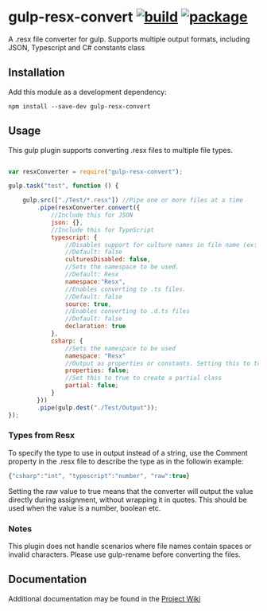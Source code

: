 ﻿[package-url]:   https://npmjs.org/package/gulp-resx-convert
[package-image]: https://badge.fury.io/js/gulp-resx-convert.svg
[build-url]:     https://sintari.visualstudio.com/ES.FX
[build-image]:   https://sintari.visualstudio.com/_apis/public/build/definitions/34e057ec-f09f-4d30-92f4-5895eeaa3f74/12/badge
[wiki-url]:      https://github.com/EmberStack/ES.FX.JS.Gulp.Resx/wiki

# gulp-resx-convert [![build][build-image]][build-url] [![package][package-image]][package-url]
A .resx file converter for gulp. Supports multiple output formats, including JSON, Typescript and C# constants class


## Installation
Add this module as a development dependency:
```shell
npm install --save-dev gulp-resx-convert
```


## Usage
This gulp plugin supports converting .resx files to multiple file types.

```javascript

var resxConverter = require("gulp-resx-convert");

gulp.task("test", function () {

    gulp.src(["./Test/*.resx"]) //Pipe one or more files at a time
        .pipe(resxConverter.convert({
            //Include this for JSON
            json: {},
            //Include this for TypeScript
            typescript: {
                //Disables support for culture names in file name (ex: File.en-US.resx or File.en.resx).
                //Default: false
                culturesDisabled: false,
                //Sets the namespace to be used.
                //Default: Resx
                namespace:"Resx",
                //Enables converting to .ts files.
                //Default: false
                source: true,
                //Enables converting to .d.ts files
                //Default: false
                declaration: true
            },
			csharp: {
				//Sets the namespace to be used
				namespace: "Resx"
				//Output as properties or constants. Setting this to true will use properties
				properties: false;
				//Set this to true to create a partial class
				partial: false;
			}
        }))
        .pipe(gulp.dest("./Test/Output"));
});
```


### Types from Resx
To specify the type to use in output instead of a string, use the Comment property in the .resx file to describe the type as in the followin example:
```javascript
{"csharp":"int", "typescript":"number", "raw":true}
```

Setting the raw value to true means that the converter will output the value directly during assignment, without wrapping it in quotes. This should be used when the value is a number, boolean etc.


### Notes
This plugin does not handle scenarios where file names contain spaces or invalid characters.
Please use gulp-rename before converting the files.


## Documentation
Additional documentation may be found in the [Project Wiki][wiki-url]
